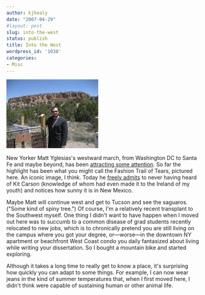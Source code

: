 ```yaml
---
author: kjhealy
date: "2007-04-29"
#layout: post
slug: into-the-west
status: publish
title: Into the West
wordpress_id: '1038'
categories:
- Misc
---
```


[![image](475218675_72cbcb9fff_m.jpg)](http://www.flickr.com/photos/myglesias/475218675/ "photo sharing")

New Yorker Matt Yglesias's westward march, from Washington DC to Santa Fe and maybe beyond, has been [attracting some attention](http://www.unfogged.com/archives/week_2007_04_22.html#006696). So far the highlight has been what you might call the Fashion Trail of Tears, pictured here. An iconic image, I think. Today he [freely admits](http://38.118.71.136/matthewyglesias/archives/2007/04/the_masons.php) to never having heard of Kit Carson (knowledge of whom had even made it to the Ireland of my youth) and notices how sunny it is in New Mexico.

Maybe Matt will continue west and get to Tucson and see the saguaros. ("Some kind of spiny tree.") Of course, I'm a relatively recent transplant to the Southwest myself. One thing I didn't want to have happen when I moved out here was to succumb to a common disease of grad students recently relocated to new jobs, which is to chronically pretend you are still living on the campus where you got your degree, or—worse—in the downtown NY apartment or beachfront West Coast condo you daily fantasized about living while writing your dissertation. So I bought a mountain bike and started exploring.

Although it takes a long time to really get to know a place, it's surprising how quickly you can adapt to some things. For example, I can now wear jeans in the kind of summer temperatures that, when I first moved here, I didn't think were capable of sustaining human or other animal life.
